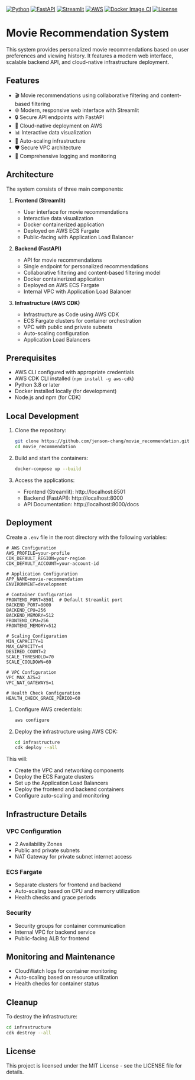 [![Python](https://img.shields.io/badge/python-3.8+-blue.svg)](https://www.python.org/downloads/)
[![FastAPI](https://img.shields.io/badge/FastAPI-0.68.0+-green.svg)](https://fastapi.tiangolo.com/)
[![Streamlit](https://img.shields.io/badge/Streamlit-1.0.0+-red.svg)](https://streamlit.io/)
[![AWS](https://img.shields.io/badge/AWS-CDK-blue.svg)](https://aws.amazon.com/cdk/)
[![Docker Image CI](https://github.com/jenson-chang/movie_recommendation/actions/workflows/docker-publish.yml/badge.svg)](https://github.com/jenson-chang/movie_recommendation/actions/workflows/docker-publish.yml)
[![License](https://img.shields.io/badge/license-MIT-green.svg)](LICENSE)

# Movie Recommendation System
This system provides personalized movie recommendations based on user preferences and viewing history. It features a modern web interface, scalable backend API, and cloud-native infrastructure deployment.

## Features

- 🎬 Movie recommendations using collaborative filtering and content-based filtering
- 🌐 Modern, responsive web interface with Streamlit
- 🔒 Secure API endpoints with FastAPI
- 🚀 Cloud-native deployment on AWS
- 📊 Interactive data visualization
- 🔄 Auto-scaling infrastructure
- 🛡️ Secure VPC architecture
- 📝 Comprehensive logging and monitoring

## Architecture

The system consists of three main components:

1. **Frontend (Streamlit)**
   - User interface for movie recommendations
   - Interactive data visualization
   - Docker containerized application
   - Deployed on AWS ECS Fargate
   - Public-facing with Application Load Balancer

2. **Backend (FastAPI)**
   - API for movie recommendations
   - Single endpoint for personalized recommendations
   - Collaborative filtering and content-based filtering model
   - Docker containerized application
   - Deployed on AWS ECS Fargate
   - Internal VPC with Application Load Balancer

3. **Infrastructure (AWS CDK)**
   - Infrastructure as Code using AWS CDK
   - ECS Fargate clusters for container orchestration
   - VPC with public and private subnets
   - Auto-scaling configuration
   - Application Load Balancers

## Prerequisites

- AWS CLI configured with appropriate credentials
- AWS CDK CLI installed (`npm install -g aws-cdk`)
- Python 3.8 or later
- Docker installed locally (for development)
- Node.js and npm (for CDK)

## Local Development

1. Clone the repository:
   ```bash
   git clone https://github.com/jenson-chang/movie_recommendation.git
   cd movie_recommendation
   ```

2. Build and start the containers:
   ```bash
   docker-compose up --build
   ```

3. Access the applications:
   - Frontend (Streamlit): http://localhost:8501
   - Backend (FastAPI): http://localhost:8000
   - API Documentation: http://localhost:8000/docs

## Deployment
Create a `.env` file in the root directory with the following variables:

```env
# AWS Configuration
AWS_PROFILE=your-profile
CDK_DEFAULT_REGION=your-region
CDK_DEFAULT_ACCOUNT=your-account-id

# Application Configuration
APP_NAME=movie-recommendation
ENVIRONMENT=development

# Container Configuration
FRONTEND_PORT=8501  # Default Streamlit port
BACKEND_PORT=8000
BACKEND_CPU=256
BACKEND_MEMORY=512
FRONTEND_CPU=256
FRONTEND_MEMORY=512

# Scaling Configuration
MIN_CAPACITY=1
MAX_CAPACITY=4
DESIRED_COUNT=2
SCALE_THRESHOLD=70
SCALE_COOLDOWN=60

# VPC Configuration
VPC_MAX_AZS=2
VPC_NAT_GATEWAYS=1

# Health Check Configuration
HEALTH_CHECK_GRACE_PERIOD=60
```

1. Configure AWS credentials:
   ```bash
   aws configure
   ```

2. Deploy the infrastructure using AWS CDK:
   ```bash
   cd infrastructure
   cdk deploy --all
   ```

This will:
- Create the VPC and networking components
- Deploy the ECS Fargate clusters
- Set up the Application Load Balancers
- Deploy the frontend and backend containers
- Configure auto-scaling and monitoring

## Infrastructure Details

### VPC Configuration
- 2 Availability Zones
- Public and private subnets
- NAT Gateway for private subnet internet access

### ECS Fargate
- Separate clusters for frontend and backend
- Auto-scaling based on CPU and memory utilization
- Health checks and grace periods

### Security
- Security groups for container communication
- Internal VPC for backend service
- Public-facing ALB for frontend

## Monitoring and Maintenance

- CloudWatch logs for container monitoring
- Auto-scaling based on resource utilization
- Health checks for container status

## Cleanup

To destroy the infrastructure:
```bash
cd infrastructure
cdk destroy --all
```

## License

This project is licensed under the MIT License - see the LICENSE file for details.
